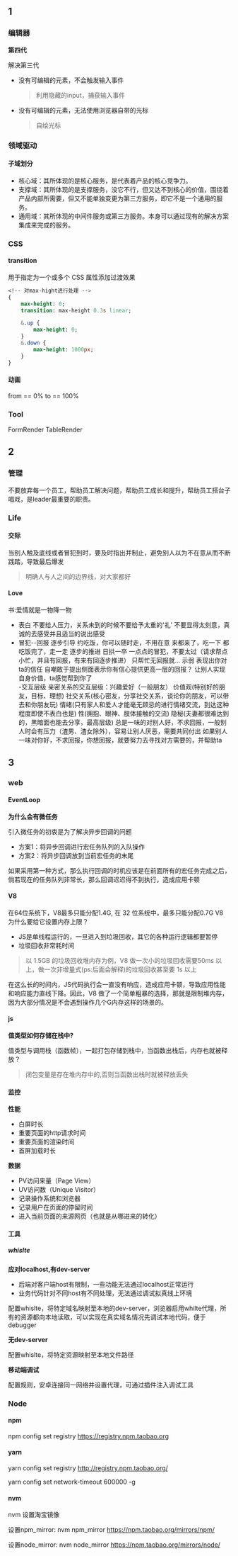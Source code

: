 ## 1

### 编辑器

**第四代**

解决第三代
- 没有可编辑的元素，不会触发输入事件
    > 利用隐藏的input，捕获输入事件
- 没有可编辑的元素，无法使用浏览器自带的光标
    > 自绘光标

### 领域驱动

#### 子域划分

- 核心域：其所体现的是核心服务，是代表着产品的核心竞争力。
- 支撑域：其所体现的是支撑服务，没它不行，但又达不到核心的价值，围绕着产品内部所需要，但又不能单独变更为第三方服务，即它不是一个通用的服务。
- 通用域：其所体现的中间件服务或第三方服务。本身可以通过现有的解决方案集成来完成的服务。

### CSS

#### transition

用于指定为一个或多个 CSS 属性添加过渡效果

```sass
<!-- 对max-hight进行处理 -->
{
    max-height: 0;
    transition: max-height 0.3s linear;

    &.up {
        max-height: 0;
    }
    &.down {
        max-height: 1000px;
    }
}
```

#### 动画

from == 0%
to == 100%

### Tool

FormRender
TableRender

## 2

### 管理

不要放弃每一个员工，帮助员工解决问题，帮助员工成长和提升，帮助员工搭台子唱戏，是leader最重要的职责。

### Life

#### 交际

当别人触及底线或者冒犯到时，要及时指出并制止，避免别人以为不在意从而不断践踏，导致最后爆发
> 明确人与人之间的边界线，对大家都好

#### Love

书:爱情就是一物降一物

- 表白
	不要给人压力，关系未到的时候不要给予太重的'礼'
	不要显得太刻意，真诚的去感受并且适当的说出感受
- 冒犯--回报
	逐步引导
		约吃饭，你可以随时走，不用在意
		来都来了，吃一下
		都吃饭完了，走一走
		逐步的推进
	日拱一卒
		一点点的冒犯，不要太过（请求帮点小忙，并且有回报，有来有回逐步推进）
		只帮忙无回报就...
	示弱
		表现出你对ta的信任
		自嘲敢于提出侧面表示你有信心提供更高一层的回报？
		让别人实现自身价值，ta感觉帮到你了	
-交互层级
	亲密关系的交互层级：兴趣爱好（一般朋友） 
			 价值观(特别好的朋友，目标、理想) 
			 社交关系(核心密友，分享社交关系，谈论你的朋友，可以带去和你朋友玩) 
			 情绪(只有家人和爱人才能毫无顾忌的进行情绪交流，到达这种程度即使不表白也是)
			 性(拥抱、眼神、肢体接触的交流)
			 隐秘(夫妻都很难达到的，黑暗面也能去分享，最高层级)
	总是一味的对别人好，不求回报，一般别人时会有压力（渣男、渣女除外），容易让别人厌恶，需要共同付出
	如果别人一味对你好，不求回报，你想回报，就要努力去寻找对方需要的，并帮助ta


## 3

### web

#### EventLoop

**为什么会有微任务**

引入微任务的初衷是为了解决异步回调的问题
- 方案1：将异步回调进行宏任务队列的入队操作
- 方案2：将异步回调放到当前宏任务的末尾

如果采用第一种方式，那么执行回调的时机应该是在前面所有的宏任务完成之后，倘若现在的任务队列非常长，那么回调迟迟得不到执行，造成应用卡顿

#### V8

在64位系统下，V8最多只能分配1.4G, 在 32 位系统中，最多只能分配0.7G
V8 为什么要给它设置内存上限？

- JS是单线程运行的，一旦进入到垃圾回收，其它的各种运行逻辑都要暂停
- 垃圾回收非常耗时间
> 以 1.5GB 的垃圾回收堆内存为例，V8 做一次小的垃圾回收需要50ms 以上，做一次非增量式(ps:后面会解释)的垃圾回收甚至要 1s 以上

在这么长的时间内，JS代码执行会一直没有响应，造成应用卡顿，导致应用性能和响应能力直线下降。因此，V8 做了一个简单粗暴的选择，那就是限制堆内存，因为大部分情况是不会遇到操作几个G内存这样的场景的。

#### js

**值类型如何存储在栈中?**

值类型与调用栈（函数帧），一起打包存储到栈中，当函数出栈后，内存也就被释放？
> 闭包变量是存在堆内存中的,否则当函数出栈时就被释放丢失


#### 监控

**性能**

- 白屏时长
- 重要页面的http请求时间
- 重要页面的渲染时间
- 首屏加载时长

**数据**

- PV访问来量（Page View）
- UV访问数（Unique Visitor）
- 记录操作系统和浏览器
- 记录用户在页面的停留时间
- 进入当前页面的来源网页（也就是从哪进来的转化）



#### 工具

##### whislte

**应对localhost,有dev-server**

- 后端对客户端host有限制，一些功能无法通过localhost正常运行
- 业务代码针对不同host有不同处理，无法通过调试拟真线上环境

配置whislte，将特定域名映射至本地的dev-server，浏览器启用whilte代理，所有的资源都向本地读取，可以实现在真实域名情况先调试本地代码，便于debugger

**无dev-server**

配置whislte，将特定资源映射至本地文件路径

**移动端调试**

配置规则，安卓连接同一网络并设置代理，可通过插件注入调试工具

### Node

#### npm

npm config set registry https://registry.npm.taobao.org

#### yarn

yarn config set registry http://registry.npm.taobao.org/

yarn config set network-timeout 600000 -g

#### nvm

nvm 设置淘宝镜像

设置npm_mirror:
nvm npm_mirror https://npm.taobao.org/mirrors/npm/

设置node_mirror:
nvm node_mirror https://npm.taobao.org/mirrors/node/


